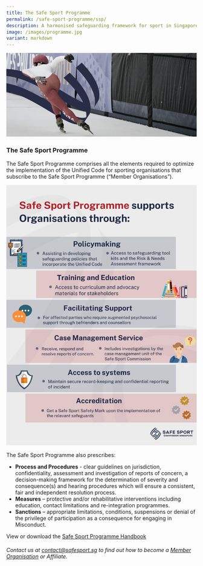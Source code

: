 ```yaml
---
title: The Safe Sport Programme
permalink: /safe-sport-programme/ssp/
description: A harmonised safeguarding framework for sport in Singapore
image: /images/programme.jpg
variant: markdown
---
```

![Alt text for image on Isomer site](/images/programme.jpg)

### **The Safe Sport Programme**
 
The Safe Sport Programme comprises all the elements required to optimize the implementation of the Unified Code for sporting organisations that subscribe to the Safe Sport Programme (“Member Organisations”).



![](/images/Safe%20Sport%20Programme.png)



The Safe Sport Programme also prescribes:

* **Process and Procedures** - clear guidelines on jurisdiction, confidentiality, assessment and
investigation of reports of concern, a decision-making framework for the determination of severity and consequence(s) and hearing procedures which will ensure a consistent, fair and independent resolution process. 
* **Measures** – protective and/or rehabilitative interventions including education, contact limitations and re-integration programmes.
* **Sanctions** – appropriate limitations, conditions, suspensions or denial of the privilege of
participation as a consequence for engaging in Misconduct.


View or download the [Safe Sport Programme Handbook](https://www.safesport.sg/case-management/service/)











###### Contact us at [contact@safesport.sg](mailto:contact@safesport.sg) to find out how to become a [Member Organisation](https://www.safesport.sg/safe-sport-programme/memberorganisations/) or Affiliate.